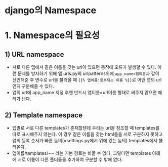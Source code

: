 # django의 Namespace

# 1. Namespace의 필요성
## 1) URL namespace 
- 서로 다른 앱에서 같은 이름을 갖는 url이 있으면 동작에 오류가 발생할 수 있다.
이런 문제를 방지하기 위해 앱 urls.py의 urlpatterns위에 `app_name=앱이름`과 같이 선언해준 후 변수로 url을 불러올 때 `{{% 앱이름:증복되는 이름 %}}`로 어떤 앱의 url인지 구분해줄 수 있다.
- 앱의 url에 app_name 지정 후엔 반드시 앱이름=url이름 형태로 써주지 않으면 에러가 난다.


## 2) Template namespace
- 앱별로 서로 다른 templates가 존재할텐데 우리는 url을 참조할 때 templates를 따로 표시해주지 않는다. 이 경우 같은 이름을 갖는 html들을 서로 구분하지 못하고 앱의 등록 순서가 빠른 놈의(=settings.py에서 위에 있는 놈의) templates에서 불러온다.
- 앱이름/templates/~~ 라는 기본 경로는 바꿀 수 없다. 그렇다면 templates 아래에 서로 이름이 다른 폴더들을 추가하여 구분할 수 밖에 없다.


